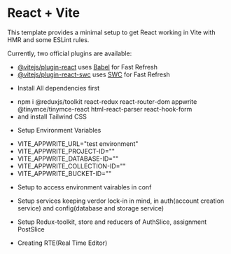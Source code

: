# React + Vite

This template provides a minimal setup to get React working in Vite with HMR and some ESLint rules.

Currently, two official plugins are available:

- [@vitejs/plugin-react](https://github.com/vitejs/vite-plugin-react/blob/main/packages/plugin-react/README.md) uses [Babel](https://babeljs.io/) for Fast Refresh
- [@vitejs/plugin-react-swc](https://github.com/vitejs/vite-plugin-react-swc) uses [SWC](https://swc.rs/) for Fast Refresh


* Install All dependencies first
- npm i @reduxjs/toolkit react-redux react-router-dom appwrite @tinymce/tinymce-react html-react-parser react-hook-form
- and install Tailwind CSS

* Setup Environment Variables
- VITE_APPWRITE_URL="test environment"
- VITE_APPWRITE_PROJECT-ID=""
- VITE_APPWRITE_DATABASE-ID=""
- VITE_APPWRITE_COLLECTION-ID=""
- VITE_APPWRITE_BUCKET-ID=""

* Setup to access environment vairables in conf

* Setup services keeping verdor lock-in in mind, in auth(account creation service) and config(database and storage service)

* Setup Redux-toolkit, store and reducers of AuthSlice, assignment PostSlice

* Creating RTE(Real Time Editor)